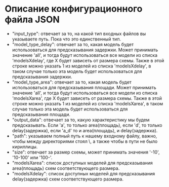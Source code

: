 # Описание конфигурационного файла JSON 
* "input_type": отвечает за то, на какой тип входных файлов вы указываете путь. Пока что это единственный тип.
* "model_type_delay": отвечает за то, какая модель будет использоваться для предсказывания задержки. Может принимать значение 'all', и тогда будут использоваться все модели из списка 'modelsXdelay', где X будет зависеть от размера схемы. Также в этой строке можно указать 1 из моделей из списка 'modelsXdelay', в таком случае только эта модель будет использоваться для предсказывания задержки.
* "model_type_area": отвечает за то, какая модель будет использоваться для предсказывания площади. Может принимать значение 'all', и тогда будут использоваться все модели из списка 'modelsXarea', где X будет зависеть от размера схемы. Также в этой строке можно указать 1 из моделей из списка 'modelsXarea', в таком случае только эта модель будет использоваться для предсказывания площади.
* "output_data": отвечает за то, какую характеристику мы будем предсказывать. Если 'a', то только area(площадь), если 'd', то только delay(задержка), если 'a_d' то и area(площадь), и delay(задержка).
* "path": указываем полный путь к нашему входному файлу, важно, чтобы между директориями стоял \\, а также чтобы в пути не было кириллицы.
* "size": отвечает за размер схемы, может принимать значения '-10', '10-100' или '100-'.
* "modelsXarea": список доступных моделей для предсказывания area(площадь) схем соответствующего размера.
* "modelsXdelay": список доступных моделей для предсказывания delay(задержка) схем соответствующего размера.
